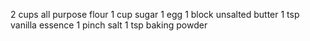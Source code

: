 2 cups all purpose flour
1 cup sugar
1 egg
1 block unsalted butter
1 tsp vanilla essence
1 pinch salt
1 tsp baking powder